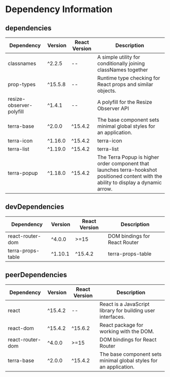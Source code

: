 # Dependency Information

## dependencies
| Dependency | Version | React Version | Description |
|-|-|-|-|
| classnames | ^2.2.5 | -- | A simple utility for conditionally joining classNames together |
| prop-types | ^15.5.8 | -- | Runtime type checking for React props and similar objects. |
| resize-observer-polyfill | ^1.4.1 | -- | A polyfill for the Resize Observer API |
| terra-base | ^2.0.0 | ^15.4.2 | The base component sets minimal global styles for an application. |
| terra-icon | ^1.16.0 | ^15.4.2 | terra-icon |
| terra-list | ^1.19.0 | ^15.4.2 | terra-list |
| terra-popup | ^1.18.0 | ^15.4.2 | The Terra Popup is higher order component that launches terra-hookshot positioned content with the ability to display a dynamic arrow. |

## devDependencies
| Dependency | Version | React Version | Description |
|-|-|-|-|
| react-router-dom | ^4.0.0 | >=15 | DOM bindings for React Router |
| terra-props-table | ^1.10.1 | ^15.4.2 | terra-props-table |

## peerDependencies
| Dependency | Version | React Version | Description |
|-|-|-|-|
| react | ^15.4.2 | -- | React is a JavaScript library for building user interfaces. |
| react-dom | ^15.4.2 | ^15.6.2 | React package for working with the DOM. |
| react-router-dom | ^4.0.0 | >=15 | DOM bindings for React Router |
| terra-base | ^2.0.0 | ^15.4.2 | The base component sets minimal global styles for an application. |
